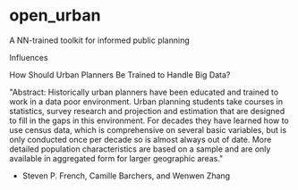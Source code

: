 # open_urban
A NN-trained toolkit for informed public planning



Influences

How Should Urban Planners Be Trained to Handle Big Data?

"Abstract: Historically urban planners have been educated and trained to work in a data poor environment. Urban planning students take courses in statistics, survey research and projection and estimation that are designed to fill in the gaps in this environment. For decades they have learned how to use census data, which is comprehensive on several basic variables, but is only conducted once per decade so is almost always out of date. More detailed population characteristics are based on a sample and are only available in aggregated form for larger geographic areas."

- Steven P. French, Camille Barchers, and Wenwen Zhang

